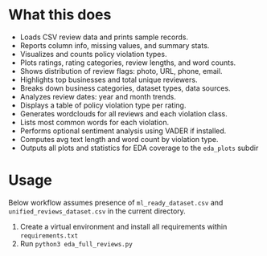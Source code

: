 # What this does

* Loads CSV review data and prints sample records.
* Reports column info, missing values, and summary stats.
* Visualizes and counts policy violation types.
* Plots ratings, rating categories, review lengths, and word counts.
* Shows distribution of review flags: photo, URL, phone, email.
* Highlights top businesses and total unique reviewers.
* Breaks down business categories, dataset types, data sources.
* Analyzes review dates: year and month trends.
* Displays a table of policy violation type per rating.
* Generates wordclouds for all reviews and each violation class.
* Lists most common words for each violation.
* Performs optional sentiment analysis using VADER if installed.
* Computes avg text length and word count by violation type.
* Outputs all plots and statistics for EDA coverage to the `eda_plots` subdir

# Usage

Below workflow assumes presence of `ml_ready_dataset.csv` and `unified_reviews_dataset.csv` in the current directory.

1. Create a virtual environment and install all requirements within `requirements.txt`
2. Run `python3 eda_full_reviews.py`

